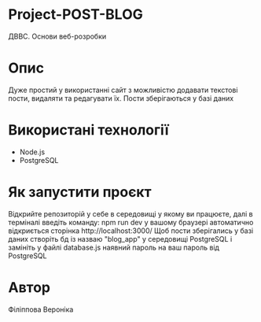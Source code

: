 # Project-POST-BLOG
ДВВС. Основи веб-розробки

# Опис
Дуже простий у використанні сайт з можливістю додавати текстові пости, видаляти та редагувати їх. Пости зберігаються у базі даних

# Використані технології
- Node.js
- PostgreSQL

# Як запустити проєкт
Відкрийте репозиторій у себе в середовищі у якому ви працюєте, далі в терміналі введіть команду:
npm run dev
у вашому браузері автоматично відкриється сторінка http://localhost:3000/
Щоб пости зберігались у базі даних створіть бд із назваю "blog_app" у середовищі PostgreSQL і замініть у файлі database.js наявний пароль на ваш пароль від PostgreSQL  

# Автор
Філіппова Вероніка
